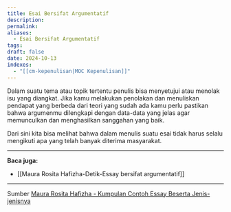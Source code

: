 ```yaml
---
title: Esai Bersifat Argumentatif
description: 
permalink: 
aliases:
  - Esai Bersifat Argumentatif
tags: 
draft: false
date: 2024-10-13
indexes:
  - "[[cm-kepenulisan|MOC Kepenulisan]]"
---
```

Dalam suatu tema atau topik tertentu penulis bisa menyetujui atau menolak isu yang diangkat. Jika kamu melakukan penolakan dan menuliskan pendapat yang berbeda dari teori yang sudah ada kamu perlu pastikan bahwa argumenmu dilengkapi dengan data-data yang jelas agar memunculkan dan menghasilkan sanggahan yang baik.

Dari sini kita bisa melihat bahwa dalam menulis suatu esai tidak harus selalu mengikuti apa yang telah banyak diterima masyarakat.




---
**Baca juga:**
- [[Maura Rosita Hafizha-Detik-Essay bersifat argumentatif]]

---
Sumber [Maura Rosita Hafizha - Kumpulan Contoh Essay Beserta Jenis-jenisnya](https://www.detik.com/edu/detikpedia/d-6669735/kumpulan-contoh-essay-beserta-jenis-jenisnya)